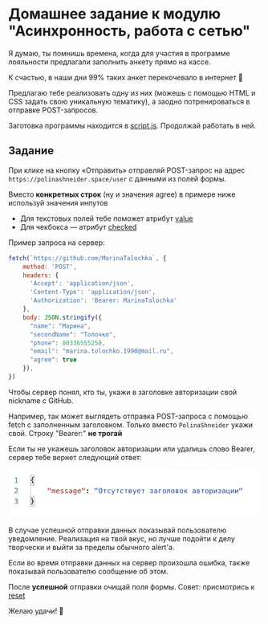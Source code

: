 # Домашнее задание к модулю "Асинхронность, работа с сетью"

Я думаю, ты помнишь времена, когда для участия в программе лояльности предлагали заполнить анкету прямо на кассе.

К счастью, в наши дни 99% таких анкет перекочевало в интернет 🌚

Предлагаю тебе реализовать одну из них (можешь с помощью HTML и CSS задать свою уникальную тематику), а заодно потренироваться в отправке POST-запросов.

Заготовка программы находится в [script.js](./script.js). Продолжай работать в ней.

## Задание

При клике на кнопку «Отправить» отправляй POST-запрос на адрес `https://polinashneider.space/user` с данными из полей формы. 

Вместо **конкретных строк** (ну и значения agree) в примере ниже используй значения инпутов 
- Для текстовых полей тебе поможет атрибут [value](https://www.w3schools.com/jsref/prop_text_value.asp)
- Для чекбокса — атрибут [checked](https://www.w3schools.com/jsref/prop_checkbox_checked.asp)

Пример запроса на сервер:
```js
fetch(`https://github.com/MarinaTalochka`, {
    method: 'POST',
    headers: {
      'Accept': 'application/json',
      'Content-Type': 'application/json',
      'Authorization': 'Bearer: MarinaTalochka'
    },
    body: JSON.stringify({
      "name": "Марина",
      "secondName": "Толочко",
      "phone": 80336555250,
      "email": "marina.tolochko.1990@mail.ru",
      "agree": true
    }),
})
```

Чтобы сервер понял, кто ты, укажи в заголовке авторизации свой nickname с GitHub. 

Например, так может выглядеть отправка POST-запроса с помощью fetch с заполненным заголовком. Только вместо `PolinaShneider` укажи свой. Строку "Bearer:" **не трогай**

Если ты не укажешь заголовок авторизации или удалишь слово Bearer, сервер тебе вернет следующий ответ:

![Ответ сервера](https://github.com/CodegirlSchool/rest-tasks/blob/a88f840f3f19fcd6767bae7af57ae1dc94ae4e76/assets/no-auth.png?raw=true)


В случае успешной отправки данных показывай пользователю уведомление. Реализация на твой вкус, но лучше подойти к делу творчески и выйти за пределы обычного alert'a.

Если во время отправки данных на сервер произошла ошибка, также показывай пользователю сообщение об этом.

После **успешной** отправки очищай поля формы. Совет: присмотрись к [reset](https://developer.mozilla.org/en-US/docs/Web/API/HTMLFormElement/reset)

Желаю удачи! 🥰
